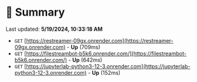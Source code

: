 # 📖 Summary
Last updated: **5/19/2024, 10:33:18 AM**

- `GET` [https://restreamer-09gx.onrender.com](https://restreamer-09gx.onrender.com) - **Up** (709ms)
- `GET` [https://filestreambot-b5k6.onrender.com/](https://filestreambot-b5k6.onrender.com/) - **Up** (642ms)
- `GET` [https://jupyterlab-python3-12-3.onrender.com](https://jupyterlab-python3-12-3.onrender.com) - **Up** (152ms)
